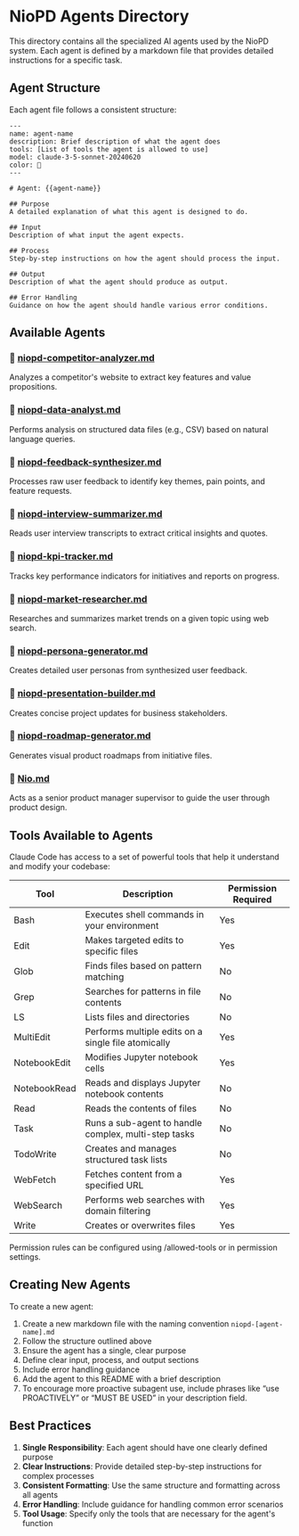 # NioPD Agents Directory

This directory contains all the specialized AI agents used by the NioPD system. Each agent is defined by a markdown file that provides detailed instructions for a specific task.

## Agent Structure

Each agent file follows a consistent structure:

```
---
name: agent-name
description: Brief description of what the agent does
tools: [List of tools the agent is allowed to use]
model: claude-3-5-sonnet-20240620
color: 🤖
---

# Agent: {{agent-name}}

## Purpose
A detailed explanation of what this agent is designed to do.

## Input
Description of what input the agent expects.

## Process
Step-by-step instructions on how the agent should process the input.

## Output
Description of what the agent should produce as output.

## Error Handling
Guidance on how the agent should handle various error conditions.

```

## Available Agents

### 🤖 [niopd-competitor-analyzer.md](niopd-competitor-analyzer.md)
Analyzes a competitor's website to extract key features and value propositions.

### 🤖 [niopd-data-analyst.md](niopd-data-analyst.md)
Performs analysis on structured data files (e.g., CSV) based on natural language queries.

### 🤖 [niopd-feedback-synthesizer.md](niopd-feedback-synthesizer.md)
Processes raw user feedback to identify key themes, pain points, and feature requests.

### 🤖 [niopd-interview-summarizer.md](niopd-interview-summarizer.md)
Reads user interview transcripts to extract critical insights and quotes.

### 🤖 [niopd-kpi-tracker.md](niopd-kpi-tracker.md)
Tracks key performance indicators for initiatives and reports on progress.

### 🤖 [niopd-market-researcher.md](niopd-market-researcher.md)
Researches and summarizes market trends on a given topic using web search.

### 🤖 [niopd-persona-generator.md](niopd-persona-generator.md)
Creates detailed user personas from synthesized user feedback.

### 🤖 [niopd-presentation-builder.md](niopd-presentation-builder.md)
Creates concise project updates for business stakeholders.

### 🤖 [niopd-roadmap-generator.md](niopd-roadmap-generator.md)
Generates visual product roadmaps from initiative files.

### 🤖 [Nio.md](Nio.md)
Acts as a senior product manager supervisor to guide the user through product design.

## Tools Available to Agents

Claude Code has access to a set of powerful tools that help it understand and modify your codebase:

| Tool | Description | Permission Required |
|------|-------------|---------------------|
| Bash | Executes shell commands in your environment | Yes |
| Edit | Makes targeted edits to specific files | Yes |
| Glob | Finds files based on pattern matching | No |
| Grep | Searches for patterns in file contents | No |
| LS | Lists files and directories | No |
| MultiEdit | Performs multiple edits on a single file atomically | Yes |
| NotebookEdit | Modifies Jupyter notebook cells | Yes |
| NotebookRead | Reads and displays Jupyter notebook contents | No |
| Read | Reads the contents of files | No |
| Task | Runs a sub-agent to handle complex, multi-step tasks | No |
| TodoWrite | Creates and manages structured task lists | No |
| WebFetch | Fetches content from a specified URL | Yes |
| WebSearch | Performs web searches with domain filtering | Yes |
| Write | Creates or overwrites files | Yes |

Permission rules can be configured using /allowed-tools or in permission settings.

## Creating New Agents

To create a new agent:

1. Create a new markdown file with the naming convention `niopd-[agent-name].md`
2. Follow the structure outlined above
3. Ensure the agent has a single, clear purpose
4. Define clear input, process, and output sections
5. Include error handling guidance
6. Add the agent to this README with a brief description
7. To encourage more proactive subagent use, include phrases like “use PROACTIVELY” or “MUST BE USED” in your description field.

## Best Practices

1. **Single Responsibility**: Each agent should have one clearly defined purpose
2. **Clear Instructions**: Provide detailed step-by-step instructions for complex processes
3. **Consistent Formatting**: Use the same structure and formatting across all agents
4. **Error Handling**: Include guidance for handling common error scenarios
5. **Tool Usage**: Specify only the tools that are necessary for the agent's function